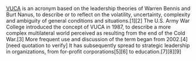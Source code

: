 

[VUCA](https://en.wikipedia.org/wiki/VUCA) is an acronym based on the leadership theories of Warren Bennis and Burt Nanus, to describe or to reflect on the volatility, uncertainty, complexity and ambiguity of general conditions and situations.[1][2] The U.S. Army War College introduced the concept of VUCA in 1987, to describe a more complex multilateral world perceived as resulting from the end of the Cold War.[3] More frequent use and discussion of the term began from 2002.[4][need quotation to verify] It has subsequently spread to strategic leadership in organizations, from for-profit corporations[5][6] to education.[7][8][9]
